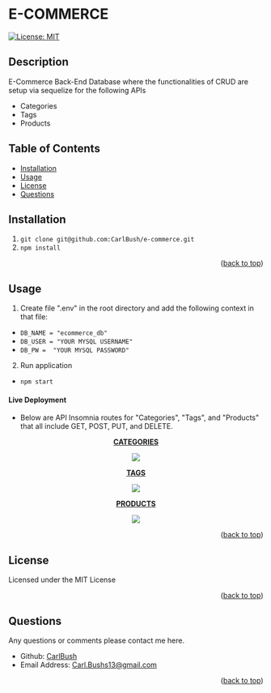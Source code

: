 <div id="top"></div>

# E-COMMERCE
[![License: MIT](https://img.shields.io/badge/License-MIT-yellow.svg)](https://opensource.org/licenses/MIT)
## Description

E-Commerce Back-End Database where the functionalities of CRUD are setup via sequelize for the following APIs
* Categories
* Tags
* Products

## Table of Contents
* [Installation](#Installation)
* [Usage](#Usage)
* [License](#License)
* [Questions](#Questions)

## Installation

1. ```git clone git@github.com:CarlBush/e-commerce.git```
3. ```npm install```
<p align="right">(<a href="#top">back to top</a>)</p>

## Usage 

1. Create file ".env" in the root directory and add the following context in that file:
 * ```DB_NAME = "ecommerce_db"```
 * ```DB_USER = "YOUR MYSQL USERNAME"```
 * ```DB_PW =  "YOUR MYSQL PASSWORD"```
2. Run application
* ```npm start```


#### Live Deployment
* Below are API Insomnia routes for "Categories", "Tags", and "Products" that all include GET, POST, PUT, and DELETE.

<strong><p align="center"><a href="https://drive.google.com/file/d/13ldEgunn3TVR0ZYJ1D9xZ1_XOhoZAcje/view">CATEGORIES</a></p></strong>
<p align="center"><kbd><img src=https://github.com/CarlBush/e-commerce/blob/main/media/CATEGORIES.gif/></kbd></p>

<strong><p align="center"><a href="https://drive.google.com/file/d/1-q1uqL22NCLRicqkNCySEuIIY3pQdtZm/view">TAGS</a></p></strong>
<p align="center"><kbd><img src=https://github.com/CarlBush/e-commerce/blob/main/media/TAGS.gif/></kbd></p>

<strong><p align="center"><a href="https://drive.google.com/file/d/1JUEPQ_7dCojYym6LL5-SqgBkFGk_hg9Q/view">PRODUCTS</a></p></strong>
<p align="center"><kbd><img src=https://github.com/CarlBush/e-commerce/blob/main/media/PRODUCTS.gif/></kbd></p>
<p align="right">(<a href="#top">back to top</a>)</p>


## License

Licensed under the MIT License

<p align="right">(<a href="#top">back to top</a>)</p>

## Questions

Any questions or comments please contact me here.
* Github: [CarlBush](https://github.com/CarlBush)
* Email Address: [Carl.Bushs13@gmail.com](mailto:Carl.Bushs13@gmail.com)

<p align="right">(<a href="#top">back to top</a>)</p>
